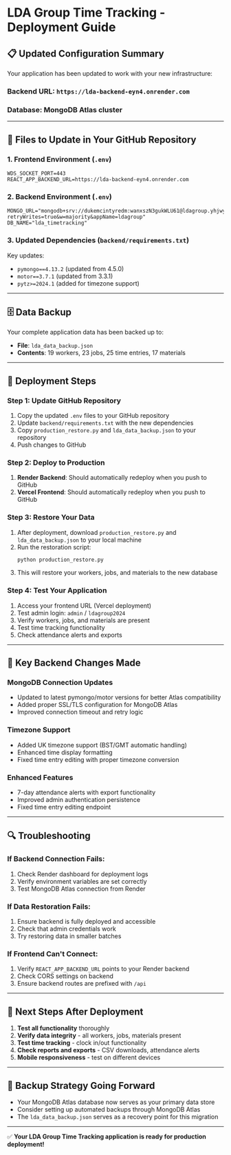 # LDA Group Time Tracking - Deployment Guide

## 📋 Updated Configuration Summary

Your application has been updated to work with your new infrastructure:

### Backend URL: `https://lda-backend-eyn4.onrender.com`
### Database: MongoDB Atlas cluster

---

## 🔧 Files to Update in Your GitHub Repository

### 1. Frontend Environment (`.env`)
```
WDS_SOCKET_PORT=443
REACT_APP_BACKEND_URL=https://lda-backend-eyn4.onrender.com
```

### 2. Backend Environment (`.env`)
```
MONGO_URL="mongodb+srv://dukemcintyredm:wanxszN3gukWLU61@ldagroup.yhjwyg7.mongodb.net/?retryWrites=true&w=majority&appName=ldagroup"
DB_NAME="lda_timetracking"
```

### 3. Updated Dependencies (`backend/requirements.txt`)
Key updates:
- `pymongo==4.13.2` (updated from 4.5.0)
- `motor==3.7.1` (updated from 3.3.1) 
- `pytz>=2024.1` (added for timezone support)

---

## 🗄️ Data Backup

Your complete application data has been backed up to:
- **File**: `lda_data_backup.json`
- **Contents**: 19 workers, 23 jobs, 25 time entries, 17 materials

---

## 🚀 Deployment Steps

### Step 1: Update GitHub Repository
1. Copy the updated `.env` files to your GitHub repository
2. Update `backend/requirements.txt` with the new dependencies
3. Copy `production_restore.py` and `lda_data_backup.json` to your repository
4. Push changes to GitHub

### Step 2: Deploy to Production
1. **Render Backend**: Should automatically redeploy when you push to GitHub
2. **Vercel Frontend**: Should automatically redeploy when you push to GitHub

### Step 3: Restore Your Data
1. After deployment, download `production_restore.py` and `lda_data_backup.json` to your local machine
2. Run the restoration script:
   ```bash
   python production_restore.py
   ```
3. This will restore your workers, jobs, and materials to the new database

### Step 4: Test Your Application
1. Access your frontend URL (Vercel deployment)
2. Test admin login: `admin` / `ldagroup2024`
3. Verify workers, jobs, and materials are present
4. Test time tracking functionality
5. Check attendance alerts and exports

---

## 🔧 Key Backend Changes Made

### MongoDB Connection Updates
- Updated to latest pymongo/motor versions for better Atlas compatibility
- Added proper SSL/TLS configuration for MongoDB Atlas
- Improved connection timeout and retry logic

### Timezone Support
- Added UK timezone support (BST/GMT automatic handling)
- Enhanced time display formatting
- Fixed time entry editing with proper timezone conversion

### Enhanced Features
- 7-day attendance alerts with export functionality
- Improved admin authentication persistence
- Fixed time entry editing endpoint

---

## 🔍 Troubleshooting

### If Backend Connection Fails:
1. Check Render dashboard for deployment logs
2. Verify environment variables are set correctly
3. Test MongoDB Atlas connection from Render

### If Data Restoration Fails:
1. Ensure backend is fully deployed and accessible
2. Check that admin credentials work
3. Try restoring data in smaller batches

### If Frontend Can't Connect:
1. Verify `REACT_APP_BACKEND_URL` points to your Render backend
2. Check CORS settings on backend
3. Ensure backend routes are prefixed with `/api`

---

## 🎯 Next Steps After Deployment

1. **Test all functionality** thoroughly
2. **Verify data integrity** - all workers, jobs, materials present
3. **Test time tracking** - clock in/out functionality
4. **Check reports and exports** - CSV downloads, attendance alerts
5. **Mobile responsiveness** - test on different devices

---

## 💾 Backup Strategy Going Forward

- Your MongoDB Atlas database now serves as your primary data store
- Consider setting up automated backups through MongoDB Atlas
- The `lda_data_backup.json` serves as a recovery point for this migration

---

✅ **Your LDA Group Time Tracking application is ready for production deployment!**